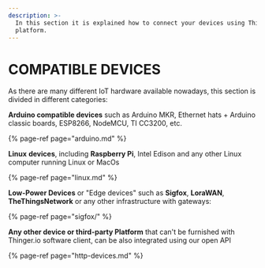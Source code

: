 ```yaml
---
description: >-
  In this section it is explained how to connect your devices using Thinger.io
  platform.
---
```


# COMPATIBLE DEVICES

As there are many different IoT hardware available nowadays, this section is divided in different categories: 

**Arduino compatible devices** such as Arduino MKR,  Ethernet hats + Arduino classic boards, ESP8266, NodeMCU, TI CC3200, etc. 

{% page-ref page="arduino.md" %}

**Linux** **devices**, including **Raspberry Pi**, Intel Edison and any other Linux computer running Linux or MacOs

{% page-ref page="linux.md" %}

**Low-Power Devices** or "Edge devices" such as **Sigfox**, **LoraWAN**, **TheThingsNetwork** or any other infrastructure with gateways:

{% page-ref page="sigfox/" %}

**Any other device or third-party Platform** that can't be furnished with Thinger.io software client, can be also integrated using our open API

{% page-ref page="http-devices.md" %}



